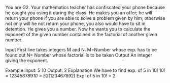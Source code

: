You are G2. Your mathematics teacher has confiscated your phone because he caught you using it during the class. He makes you an offer; he will return your phone if you are able to solve a problem given by him; otherwise not only will he not return your phone, you also would have to sit in detention. He gives you a number. Now he wants you to calculate the exponent of the given number contained in the factorial of another given number.

Input
First line takes integers M and N.
M=Number whose exp. has to be found out
N= Number whose factorial is to be taken
Output
An integer giving the exponent.

Example
Input:
5 10
Output:
2
Explanation
We have to find exp. of 5 in 10!
10! = 1*2*3*4*5*6*7*8*9*10
= 52*(1*2*3*4*6*7*8*9*2)
Exp. of 5 in 10! = 2
